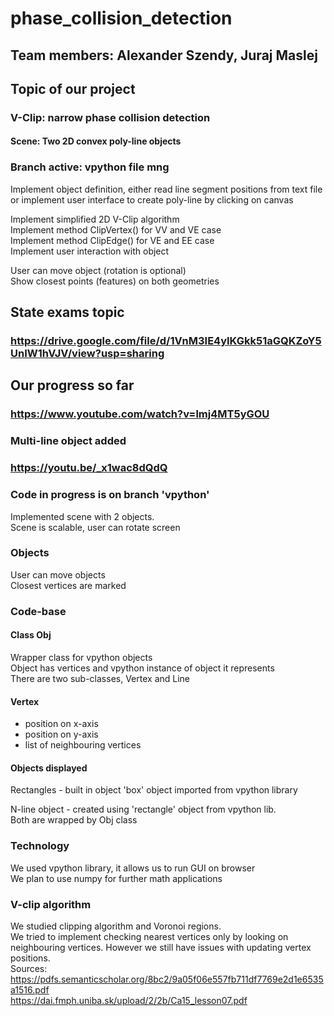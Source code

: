 # phase_collision_detection
## Team members: Alexander Szendy, Juraj Maslej

## Topic of our project
### V-Clip: narrow phase collision detection
#### Scene: Two 2D convex poly-line objects

### Branch active: vpython file mng

Implement object definition, 
either read line segment positions from text file
or implement user interface to create poly-line by clicking on canvas <br>
<p>
Implement simplified 2D V-Clip algorithm  <br>
Implement method ClipVertex() for VV and VE case  <br>
Implement method ClipEdge() for VE and EE case  <br>
Implement user interaction with object 
</p>

User can move object (rotation is optional) <br>
Show closest points (features) on both geometries <br>

## State exams topic
### https://drive.google.com/file/d/1VnM3IE4yIKGkk51aGQKZoY5UnIW1hVJV/view?usp=sharing

## Our progress so far
### https://www.youtube.com/watch?v=lmj4MT5yGOU

### Multi-line object added
### https://youtu.be/_x1wac8dQdQ

### Code in progress is on branch 'vpython'
Implemented scene with 2 objects.  <br>
Scene is scalable, user can rotate screen
### Objects
User can move objects <br>
Closest vertices are marked

### Code-base
#### Class Obj <br>
Wrapper class for vpython objects <br>
Object has vertices and vpython instance of object it represents <br>
There are two sub-classes, Vertex and Line <br>
#### Vertex <br>
 - position on x-axis <br>
 - position on y-axis <br>
 - list of neighbouring vertices <br>
 
 #### Objects displayed
 <p>
 Rectangles
 - built in object 'box' object imported from vpython library </p>
 N-line object
 - created using 'rectangle' object from vpython lib.
 <br>
 Both are wrapped by Obj class
 
### Technology
We used vpython library, it allows us to run GUI on browser <br>
We plan to use numpy for further math applications 

### V-clip algorithm

We studied clipping algorithm and Voronoi regions. <br>
We tried to implement checking nearest vertices only by looking on 
neighbouring vertices. However we still have issues with updating vertex positions. <br>
Sources: https://pdfs.semanticscholar.org/8bc2/9a05f06e557fb711df7769e2d1e6535a1516.pdf <br>
https://dai.fmph.uniba.sk/upload/2/2b/Ca15_lesson07.pdf
